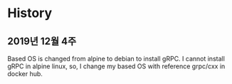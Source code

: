 # History

## 2019년 12월 4주
Based OS is changed from alpine to debian to install gRPC.
I cannot install gRPC in alpine linux, so, I change my based OS with reference grpc/cxx in docker hub.